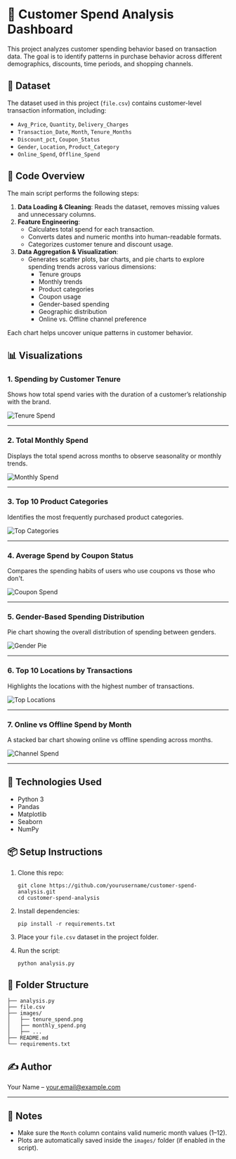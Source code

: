 # 🛒 Customer Spend Analysis Dashboard

This project analyzes customer spending behavior based on transaction data. The goal is to identify patterns in purchase behavior across different demographics, discounts, time periods, and shopping channels.

## 📁 Dataset

The dataset used in this project (`file.csv`) contains customer-level transaction information, including:

- `Avg_Price`, `Quantity`, `Delivery_Charges`
- `Transaction_Date`, `Month`, `Tenure_Months`
- `Discount_pct`, `Coupon_Status`
- `Gender`, `Location`, `Product_Category`
- `Online_Spend`, `Offline_Spend`

## 🧾 Code Overview

The main script performs the following steps:

1. **Data Loading & Cleaning**: Reads the dataset, removes missing values and unnecessary columns.
2. **Feature Engineering**:
   - Calculates total spend for each transaction.
   - Converts dates and numeric months into human-readable formats.
   - Categorizes customer tenure and discount usage.
3. **Data Aggregation & Visualization**:
   - Generates scatter plots, bar charts, and pie charts to explore spending trends across various dimensions:
     - Tenure groups
     - Monthly trends
     - Product categories
     - Coupon usage
     - Gender-based spending
     - Geographic distribution
     - Online vs. Offline channel preference

Each chart helps uncover unique patterns in customer behavior.

## 📊 Visualizations

### 1. Spending by Customer Tenure

Shows how total spend varies with the duration of a customer’s relationship with the brand.

![Tenure Spend](graphs/1.PNG)

---

### 2. Total Monthly Spend

Displays the total spend across months to observe seasonality or monthly trends.

![Monthly Spend](graphs/2.PNG)

---

### 3. Top 10 Product Categories

Identifies the most frequently purchased product categories.

![Top Categories](graphs/3.PNG)

---

### 4. Average Spend by Coupon Status

Compares the spending habits of users who use coupons vs those who don't.

![Coupon Spend](graphs/4.PNG)

---

### 5. Gender-Based Spending Distribution

Pie chart showing the overall distribution of spending between genders.

![Gender Pie](graphs/5.PNG)

---

### 6. Top 10 Locations by Transactions

Highlights the locations with the highest number of transactions.

![Top Locations](graphs/6.PNG)

---

### 7. Online vs Offline Spend by Month

A stacked bar chart showing online vs offline spending across months.

![Channel Spend](graphs/7.PNG)

---

## 🧰 Technologies Used

- Python 3
- Pandas
- Matplotlib
- Seaborn
- NumPy

## 📦 Setup Instructions

1. Clone this repo:
   ```
   git clone https://github.com/yourusername/customer-spend-analysis.git
   cd customer-spend-analysis
   ```

2. Install dependencies:
   ```
   pip install -r requirements.txt
   ```

3. Place your `file.csv` dataset in the project folder.

4. Run the script:
   ```
   python analysis.py
   ```

## 📁 Folder Structure

```
├── analysis.py
├── file.csv
├── images/
│   ├── tenure_spend.png
│   ├── monthly_spend.png
│   ├── ...
├── README.md
└── requirements.txt
```

## ✍️ Author

Your Name – [your.email@example.com](mailto:your.email@example.com)

---

## 📌 Notes

- Make sure the `Month` column contains valid numeric month values (1–12).
- Plots are automatically saved inside the `images/` folder (if enabled in the script).
